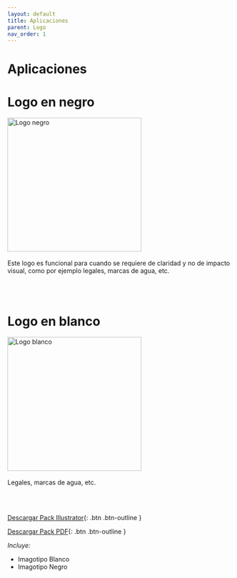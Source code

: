 ```yaml
---
layout: default
title: Aplicaciones
parent: Logo
nav_order: 1
---
```


# Aplicaciones

# Logo en negro

<img src="../../../assets/images/logo-black.jpg" width="300" alt="Logo negro"/>
<br /><br />
Este logo es funcional para cuando se requiere de claridad y no de impacto visual, como por ejemplo legales, marcas de agua, etc.

<br /><br />

# Logo en blanco
<img src="../../../assets/images/logo-white.jpg" width="300" alt="Logo blanco"/>
<br /><br />
Legales, marcas de agua, etc.

<br /><br />


[Descargar Pack Illustrator](https://drive.google.com/uc?export=download&id=12TTnYwLEfeDxOvKQKdV9HS-5SXaluvv7){: .btn .btn-outline }

[Descargar Pack PDF](https://drive.google.com/uc?export=download&id=1bgt6ICJh1qYO8u7UAOazpMidBK6-KcRo){: .btn .btn-outline }


*Incluye:*
<ul>
<li>Imagotipo Blanco</li>
<li>Imagotipo Negro</li>
</ul>
<br>
<br>
